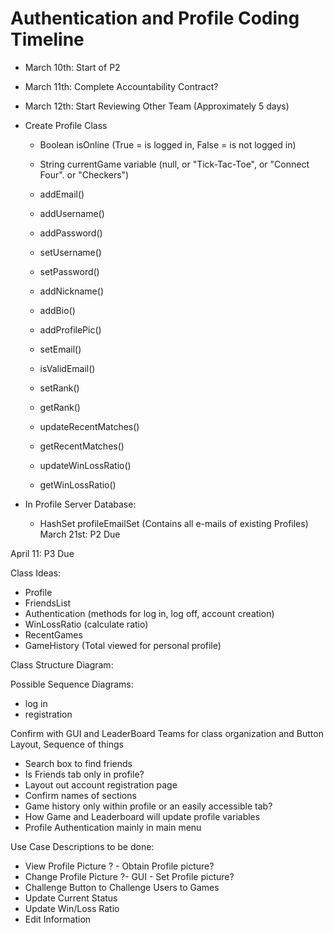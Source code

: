 # Authentication and Profile Coding Timeline

- March 10th: Start of P2
- March 11th: Complete Accountability Contract?
- March 12th: Start Reviewing Other Team (Approximately 5 days)
- Create Profile Class
    - Boolean isOnline (True = is logged in, False = is not logged in)
    - String currentGame variable (null, or "Tick-Tac-Toe", or "Connect Four". or "Checkers")
    - addEmail()
    - addUsername()
    - addPassword()
    - setUsername()
    - setPassword()
    - addNickname()
    - addBio()
    - addProfilePic()

    - setEmail()
    - isValidEmail()

    - setRank()
    - getRank()
  
    - updateRecentMatches()
    - getRecentMatches()
    
    - updateWinLossRatio()
    - getWinLossRatio()


- In Profile Server Database:
    - HashSet profileEmailSet (Contains all e-mails of existing Profiles)
March 21st: P2 Due

April 11: P3 Due





Class Ideas:
- Profile
- FriendsList
- Authentication (methods for log in, log off, account creation)
- WinLossRatio (calculate ratio)
- RecentGames
- GameHistory (Total viewed for personal profile)


Class Structure Diagram:


Possible Sequence Diagrams:
- log in
- registration

Confirm with GUI and LeaderBoard Teams for class organization and Button Layout, Sequence of things
- Search box to find friends
- Is Friends tab only in profile?
- Layout out account registration page
- Confirm names of sections
- Game history only within profile or an easily accessible tab?
- How Game and Leaderboard will update profile variables
- Profile Authentication mainly in main menu


Use Case Descriptions to be done:
- View Profile Picture ? - Obtain Profile picture?
- Change Profile Picture ?- GUI - Set Profile picture?
- Challenge Button to Challenge Users to Games
- Update Current Status
- Update Win/Loss Ratio
- Edit Information

